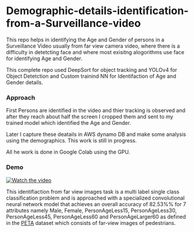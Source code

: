 # Demographic-details-identification-from-a-Surveillance-video
This repo helps in identifying the Age and Gender of persons in a Surveillance Video usually from far view camera video,
where there is a difficulty in detetcting face and where most exisitng alogorithms use face for identifying Age and Gender.

This complete repo used DeepSort for object tracking and YOLOv4 for Object Detetction and Custom trainind NN for 
Identifaction of Age and Gender details.

### Approach
First Persons are identified in the video and thier tracking is observed and after they reach about half the screen I cropped
them and sent to my trained model which identified the Age and Gender.

Later I capture these deatails in AWS dynamo DB and make some analysis using the demographics. This work is still in progress.

All he work is done in Google Colab using the GPU.

### Demo
[![Watch the video](https://img.youtube.com/vi/fdTLaSy_NKc/0.jpg)](https://youtu.be/fdTLaSy_NKc)

This identifiaction from far view images task is a multi label single class classification problem and is approached with a 
specialized convolutional neural network model that achieves an overall accuracy of 82.53%% for 7 attributes namely 
Male, Female, PersonAgeLess15, PersonAgeLess30, PersonAgeLess45, PersonAgeLess60 and PersonAgeLarger60 as defined in the 
[PETA](http://mmlab.ie.cuhk.edu.hk/projects/PETA.html) dataset which consists of far-view images of pedestrians.
